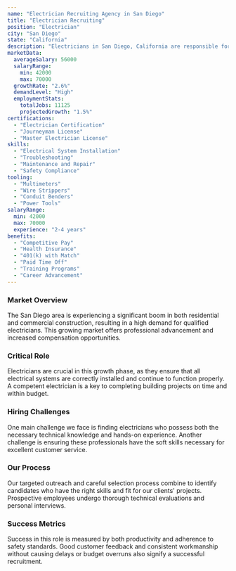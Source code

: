 ```yaml
---
name: "Electrician Recruiting Agency in San Diego"
title: "Electrician Recruiting"
position: "Electrician"
city: "San Diego"
state: "California"
description: "Electricians in San Diego, California are responsible for installing, maintaining, and repairing electrical systems in both residential and commercial settings."
marketData:
  averageSalary: 56000
  salaryRange:
    min: 42000
    max: 70000
  growthRate: "2.6%"
  demandLevel: "High"
  employmentStats:
    totalJobs: 11125
    projectedGrowth: "1.5%"
certifications:
  - "Electrician Certification"
  - "Journeyman License"
  - "Master Electrician License"
skills:
  - "Electrical System Installation"
  - "Troubleshooting"
  - "Maintenance and Repair"
  - "Safety Compliance"
tooling:
  - "Multimeters"
  - "Wire Strippers"
  - "Conduit Benders"
  - "Power Tools"
salaryRange:
  min: 42000
  max: 70000
  experience: "2-4 years"
benefits:
  - "Competitive Pay"
  - "Health Insurance"
  - "401(k) with Match"
  - "Paid Time Off"
  - "Training Programs"
  - "Career Advancement"
---
```


### Market Overview
The San Diego area is experiencing a significant boom in both residential and commercial construction, resulting in a high demand for qualified electricians. This growing market offers professional advancement and increased compensation opportunities.

### Critical Role
Electricians are crucial in this growth phase, as they ensure that all electrical systems are correctly installed and continue to function properly. A competent electrician is a key to completing building projects on time and within budget.

### Hiring Challenges
One main challenge we face is finding electricians who possess both the necessary technical knowledge and hands-on experience. Another challenge is ensuring these professionals have the soft skills necessary for excellent customer service.

### Our Process
Our targeted outreach and careful selection process combine to identify candidates who have the right skills and fit for our clients' projects. Prospective employees undergo thorough technical evaluations and personal interviews.

### Success Metrics
Success in this role is measured by both productivity and adherence to safety standards. Good customer feedback and consistent workmanship without causing delays or budget overruns also signify a successful recruitment.